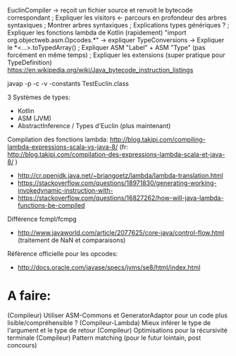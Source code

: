 EuclinCompiler -> reçoit un fichier source et renvoit le bytecode correspondant
; Expliquer les visitors <- parcours en profondeur des arbres syntaxiques
; Montrer arbres syntaxiques
; Explications types génériques ?
; Expliquer les fonctions lambda de Kotlin (rapidement)
"import org.objectweb.asm.Opcodes.*" -> expliquer
TypeConversions -> Expliquer le *<...>.toTypedArray()
; Expliquer ASM "Label" + ASM "Type" (pas forcément en même temps)
; Expliquer les extensions (super pratique pour TypeDefinition)
https://en.wikipedia.org/wiki/Java_bytecode_instruction_listings

javap -p -c -v -constants TestEuclin.class


3 Systèmes de types:
- Kotlin
- ASM (JVM)
- AbstractInference
/ Types d'Euclin (plus maintenant)

Compilation des fonctions lambda: http://blog.takipi.com/compiling-lambda-expressions-scala-vs-java-8/ (fr: http://blog.takipi.com/compilation-des-expressions-lambda-scala-et-java-8/ )
+ http://cr.openjdk.java.net/~briangoetz/lambda/lambda-translation.html
+ https://stackoverflow.com/questions/18971830/generating-working-invokedynamic-instruction-with-
+ https://stackoverflow.com/questions/16827262/how-will-java-lambda-functions-be-compiled


Différence fcmpl/fcmpg
+ http://www.javaworld.com/article/2077625/core-java/control-flow.html (traitement de NaN et comparaisons)

Réfèrence officielle pour les opcodes:
+ http://docs.oracle.com/javase/specs/jvms/se8/html/index.html

A faire:
========
(Compileur) Utiliser ASM-Commons et GeneratorAdaptor pour un code plus lisible/compréhensible ?
(Compileur-Lambda) Mieux inférer le type de l'argument et le type de retour
(Compileur) Optimisations pour la récursivité terminale
(Compileur) Pattern matching (pour le futur lointain, post concours)
